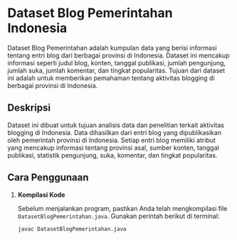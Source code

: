 # Dataset Blog Pemerintahan Indonesia



Dataset Blog Pemerintahan adalah kumpulan data yang berisi informasi tentang entri blog dari berbagai provinsi di Indonesia. Dataset ini mencakup informasi seperti judul blog, konten, tanggal publikasi, jumlah pengunjung, jumlah suka, jumlah komentar, dan tingkat popularitas. Tujuan dari dataset ini adalah untuk memberikan pemahaman tentang aktivitas blogging di berbagai provinsi di Indonesia.

## Deskripsi

Dataset ini dibuat untuk tujuan analisis data dan penelitian terkait aktivitas blogging di Indonesia. Data dihasilkan dari entri blog yang dipublikasikan oleh pemerintah provinsi di Indonesia. Setiap entri blog memiliki atribut yang mencakup informasi tentang provinsi asal, sumber konten, tanggal publikasi, statistik pengunjung, suka, komentar, dan tingkat popularitas.

## Cara Penggunaan

1. **Kompilasi Kode**

   Sebelum menjalankan program, pastikan Anda telah mengkompilasi file `DatasetBlogPemerintahan.java`. Gunakan perintah berikut di terminal:

   ```bash
   javac DatasetBlogPemerintahan.java
